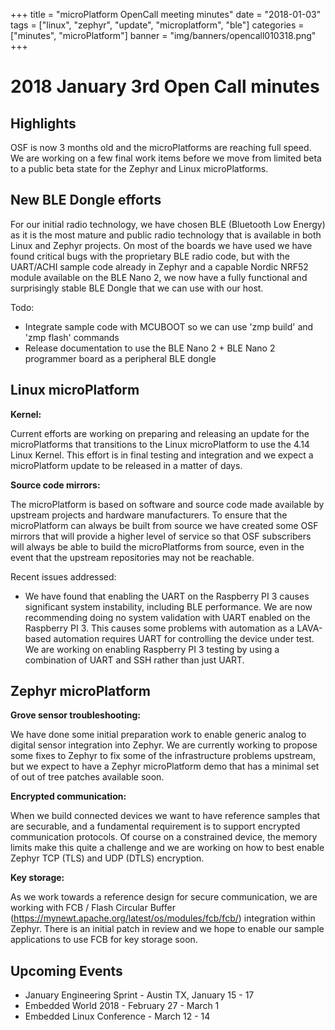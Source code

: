 +++
title = "microPlatform OpenCall meeting minutes"
date = "2018-01-03"
tags = ["linux", "zephyr", "update", "microplatform", "ble"]
categories = ["minutes", "microPlatform"]
banner = "img/banners/opencall010318.png"
+++

# 2018 January 3rd Open Call minutes

## Highlights

OSF is now 3 months old and the microPlatforms are reaching full speed.  We are working on a few final work items before we move from limited beta to a public beta state for the Zephyr and Linux microPlatforms.

## New BLE Dongle efforts

For our initial radio technology, we have chosen BLE (Bluetooth Low Energy) as it is the most mature and public radio technology that is available in both Linux and Zephyr projects.  On most of the boards we have used we have found critical bugs with the proprietary BLE radio code, but with the UART/ACHI sample code already in Zephyr and a capable Nordic NRF52 module available on the BLE Nano 2, we now have a fully functional and surprisingly stable BLE Dongle that we can use with our host.

Todo:
* Integrate sample code with MCUBOOT so we can use 'zmp build' and 'zmp flash' commands
* Release documentation to use the BLE Nano 2 + BLE Nano 2 programmer board as a peripheral BLE dongle

## Linux microPlatform

__Kernel:__

Current efforts are working on preparing and releasing an update for the microPlatforms that transitions to the Linux microPlatform to use the 4.14 Linux Kernel.  This effort is in final testing and integration and we expect a microPlatform update to be released in a matter of days.

__Source code mirrors:__

The microPlatform is based on software and source code made available by upstream projects and hardware manufacturers.  To ensure that the microPlatform can always be built from source we have created some OSF mirrors that will provide a higher level of service so that OSF subscribers will always be able to build the microPlatforms from source, even in the event that the upstream repositories may not be reachable.

Recent issues addressed:

* We have found that enabling the UART on the Raspberry PI 3 causes significant system instability, including BLE performance.  We are now recommending doing no system validation with UART enabled on the Raspberry PI 3.  This causes some problems with automation as a LAVA-based automation requires UART for controlling the device under test.  We are working on enabling Raspberry PI 3 testing by using a combination of UART and SSH rather than just UART.

## Zephyr microPlatform

__Grove sensor troubleshooting:__

We have done some initial preparation work to enable generic analog to digital sensor integration into Zephyr.  We are currently working to propose some fixes to Zephyr to fix some of the infrastructure problems upstream, but we expect to have a Zephyr microPlatform demo that has a minimal set of out of tree patches available soon.

__Encrypted communication:__

When we build connected devices we want to have reference samples that are securable, and a fundamental requirement is to support encrypted communication protocols.  Of course on a constrained device, the memory limits make this quite a challenge and we are working on how to best enable Zephyr TCP (TLS) and UDP (DTLS) encryption.

__Key storage:__

As we work towards a reference design for secure communication,  we are working with FCB / Flash Circular Buffer (https://mynewt.apache.org/latest/os/modules/fcb/fcb/) integration within Zephyr.  There is an initial patch in review and we hope to enable our sample applications to use FCB for key storage soon.

## Upcoming Events

* January Engineering Sprint - Austin TX, January 15 - 17
* Embedded World 2018 - February 27 - March 1
* Embedded Linux Conference - March 12 - 14
